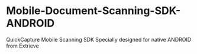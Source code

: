 # Mobile-Document-Scanning-SDK-ANDROID
QuickCapture Mobile Scanning SDK Specially designed for native ANDROID from Extrieve
